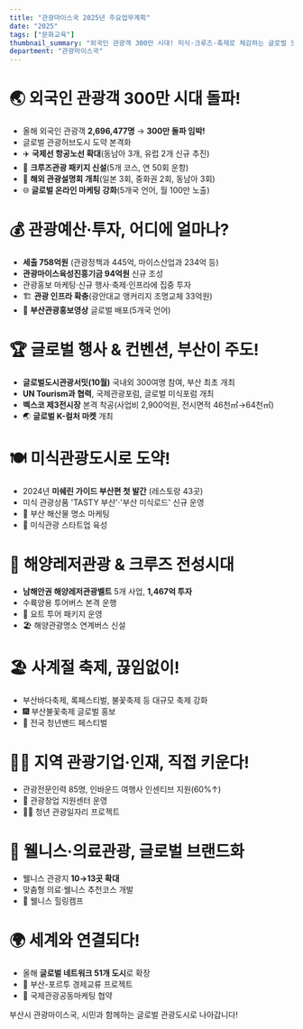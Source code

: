 ```yaml
---
title: "관광마이스국 2025년 주요업무계획"
date: "2025"
tags: ["문화교육"]
thumbnail_summary: "외국인 관광객 300만 시대! 미식·크루즈·축제로 체감하는 글로벌 도시 변화"
department: "관광마이스국"
---
```


# 🌏 외국인 관광객 **300만 시대** 돌파!

- 올해 외국인 관광객 **2,696,477명** → **300만 돌파 임박!**
- 글로벌 관광허브도시 도약 본격화
- ✈️ **국제선 항공노선 확대**(동남아 3개, 유럽 2개 신규 추진)  
- 🚢 **크루즈관광 패키지 신설**(5개 코스, 연 50회 운항)  
- 🤝 **해외 관광설명회 개최**(일본 3회, 중화권 2회, 동남아 3회)  
- 🌐 **글로벌 온라인 마케팅 강화**(5개국 언어, 월 100만 노출)  

# 💰 관광예산·투자, 어디에 얼마나?

- **세출 758억원** (관광정책과 445억, 마이스산업과 234억 등)
- **관광마이스육성진흥기금 94억원** 신규 조성  
- 관광홍보 마케팅·신규 행사·축제·인프라에 집중 투자
- 🏗️ **관광 인프라 확충**(광안대교 앵커리지 조명교체 33억원)  
- 🎥 **부산관광홍보영상** 글로벌 배포(5개국 언어)  

# 🏆 글로벌 행사 & 컨벤션, 부산이 주도!

- **글로벌도시관광서밋(10월)** 국내외 300여명 참여, 부산 최초 개최
- **UN Tourism과 협력**, 국제관광포럼, 글로벌 미식포럼 개최
- **벡스코 제3전시장** 본격 착공(사업비 2,900억원, 전시면적 46천㎡→64천㎡)
- 🌏 **글로벌 K-컬처 마켓** 개최  

# 🍽️ 미식관광도시로 도약!

- 2024년 **미쉐린 가이드 부산편 첫 발간** (레스토랑 43곳)
- 미식 관광상품 'TASTY 부산'·'부산 미식로드' 신규 운영
- 🍣 부산 해산물 명소 마케팅  
- 🥢 미식관광 스타트업 육성  

# 🌊 해양레저관광 & 크루즈 전성시대

- **남해안권 해양레저관광벨트** 5개 사업, **1,467억 투자**
- 수륙양용 투어버스 본격 운행
- 🚤 요트 투어 패키지 운영  
- 🏖️ 해양관광명소 연계버스 신설  

# 🏖️ 사계절 축제, 끊임없이!

- 부산바다축제, 록페스티벌, 불꽃축제 등 대규모 축제 강화
- 🎆 부산불꽃축제 글로벌 홍보  
- 🎸 전국 청년밴드 페스티벌  

# 👩‍💼 지역 관광기업·인재, 직접 키운다!

- 관광전문인력 85명, 인바운드 여행사 인센티브 지원(60%↑)
- 🏫 관광창업 지원센터 운영  
- 👨‍🎓 청년 관광일자리 프로젝트  

# 🏥 웰니스·의료관광, 글로벌 브랜드화

- 웰니스 관광지 **10→13곳 확대**
- 맞춤형 의료·웰니스 추천코스 개발
- 🧘 웰니스 힐링캠프  

# 🌍 세계와 연결되다!

- 올해 **글로벌 네트워크 51개 도시**로 확장
- 🤝 부산-포르투 경제교류 프로젝트  
- 📢 국제관광공동마케팅 협약  

부산시 관광마이스국, 시민과 함께하는 글로벌 관광도시로 나아갑니다!